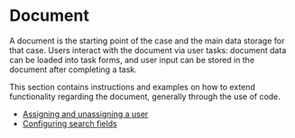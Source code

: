 # Document

A document is the starting point of the case and the main data storage for that case.
Users interact with the document via user tasks: document data can be loaded into task forms, and user input can be
stored in the document after completing a task.

This section contains instructions and examples on how to extend functionality regarding the document, generally
through the use of code.

* [Assigning and unassigning a user](assigning-and-unassigning-a-user.md)
* [Configuring search fields](configuring-search-fields.md)

